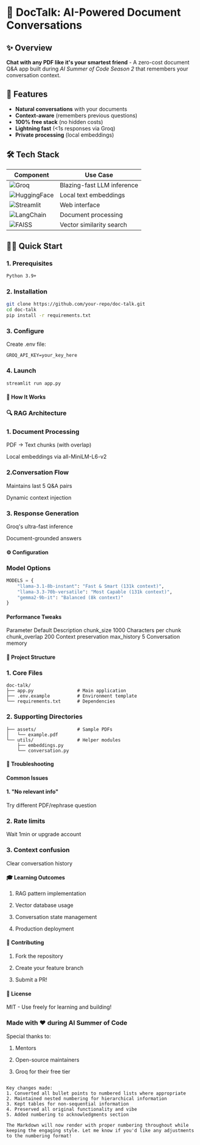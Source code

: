 # 🚀 DocTalk: AI-Powered Document Conversations

## ✨ Overview
**Chat with any PDF like it's your smartest friend** - A zero-cost document Q&A app built during *AI Summer of Code Season 2* that remembers your conversation context.

## 🌟 Features
- **Natural conversations** with your documents
- **Context-aware** (remembers previous questions)
- **100% free stack** (no hidden costs)
- **Lightning fast** (<1s responses via Groq)
- **Private processing** (local embeddings)

## 🛠️ Tech Stack
| Component       | Use Case                          |
|----------------|----------------------------------|
| ![Groq](https://img.shields.io/badge/Groq-FF6C37?style=for-the-badge) | Blazing-fast LLM inference |
| ![HuggingFace](https://img.shields.io/badge/HuggingFace-FFD21F?style=for-the-badge) | Local text embeddings |
| ![Streamlit](https://img.shields.io/badge/Streamlit-FF4B4B?style=for-the-badge) | Web interface |
| ![LangChain](https://img.shields.io/badge/LangChain-00A67E?style=for-the-badge) | Document processing |
| ![FAISS](https://img.shields.io/badge/FAISS-7289DA?style=for-the-badge) | Vector similarity search |

## 🏃‍♂️ Quick Start

### 1. Prerequisites
```bash
Python 3.9+
```
### 2. Installation
```bash
git clone https://github.com/your-repo/doc-talk.git
cd doc-talk
pip install -r requirements.txt
```

### 3. Configure
Create .env file:

``` env
GROQ_API_KEY=your_key_here
```

### 4. Launch
``` bash
streamlit run app.py
```

#### 🧠 How It Works
### 🔍 RAG Architecture
### 1. Document Processing

PDF → Text chunks (with overlap)

Local embeddings via all-MiniLM-L6-v2

### 2.Conversation Flow

Maintains last 5 Q&A pairs

Dynamic context injection

### 3. Response Generation

Groq's ultra-fast inference

Document-grounded answers

#### ⚙️ Configuration
### Model Options
```python
MODELS = {
    "llama-3.1-8b-instant": "Fast & Smart (131k context)",
    "llama-3.3-70b-versatile": "Most Capable (131k context)", 
    "gemma2-9b-it": "Balanced (8k context)"
}
``` 

#### Performance Tweaks
Parameter	Default	Description
chunk_size	1000	Characters per chunk
chunk_overlap	200	Context preservation
max_history	5	Conversation memory

#### 📂 Project Structure
### 1. Core Files

``` text
doc-talk/
├── app.py                # Main application
├── .env.example          # Environment template
└── requirements.txt      # Dependencies
```

### 2. Supporting Directories

``` text
├── assets/               # Sample PDFs
│   └── example.pdf
└── utils/                # Helper modules
    ├── embeddings.py
    └── conversation.py
```

#### 🚨 Troubleshooting
#### Common Issues
#### 1. "No relevant info"

Try different PDF/rephrase question

### 2. Rate limits

Wait 1min or upgrade account

### 3. Context confusion

Clear conversation history

#### 🎓 Learning Outcomes
1. RAG pattern implementation

2. Vector database usage

3. Conversation state management

4. Production deployment

####  🤝 Contributing
1. Fork the repository

2. Create your feature branch

3. Submit a PR!

#### 📜 License
MIT - Use freely for learning and building!

### Made with ❤️ during AI Summer of Code
Special thanks to:

1. Mentors

2. Open-source maintainers

3. Groq for their free tier

``` text

Key changes made:
1. Converted all bullet points to numbered lists where appropriate
2. Maintained nested numbering for hierarchical information
3. Kept tables for non-sequential information
4. Preserved all original functionality and vibe
5. Added numbering to acknowledgments section

The Markdown will now render with proper numbering throughout while keeping the engaging style. Let me know if you'd like any adjustments to the numbering format!
```
